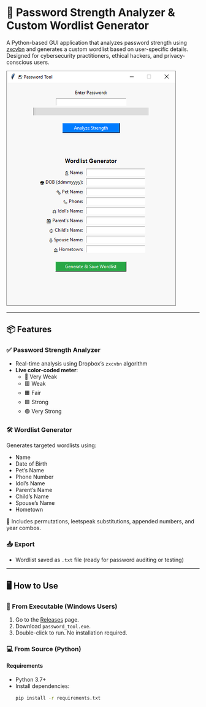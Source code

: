 # 🔐 Password Strength Analyzer & Custom Wordlist Generator

A Python-based GUI application that analyzes password strength using [zxcvbn](https://github.com/dropbox/zxcvbn) and generates a custom wordlist based on user-specific details. Designed for cybersecurity practitioners, ethical hackers, and privacy-conscious users.

![GUI Preview](preview.png) <!-- Optional: Add screenshot if available -->

---

## 📦 Features

### ✅ Password Strength Analyzer
- Real-time analysis using Dropbox’s `zxcvbn` algorithm
- **Live color-coded meter**:
  - 🔴 Very Weak
  - 🟥 Weak
  - 🟧 Fair
  - 🟩 Strong
  - 🟢 Very Strong

### 🛠️ Wordlist Generator
Generates targeted wordlists using:
- Name
- Date of Birth
- Pet’s Name
- Phone Number
- Idol’s Name
- Parent’s Name
- Child’s Name
- Spouse’s Name
- Hometown

🔁 Includes permutations, leetspeak substitutions, appended numbers, and year combos.

### 📤 Export
- Wordlist saved as `.txt` file (ready for password auditing or testing)

---

## 🖥️ How to Use

### 🔗 From Executable (Windows Users)
1. Go to the [Releases](https://github.com/bristowxavierlm/password-tool/releases) page.
2. Download `password_tool.exe`.
3. Double-click to run. No installation required.

### 💻 From Source (Python)
#### Requirements
- Python 3.7+
- Install dependencies:
  ```bash
  pip install -r requirements.txt
